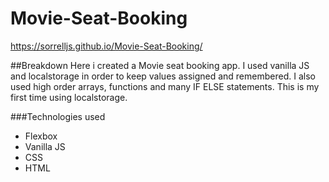 # Movie-Seat-Booking
https://sorrelljs.github.io/Movie-Seat-Booking/

##Breakdown
Here i created a Movie seat booking app. I used vanilla JS and localstorage in order to keep values assigned and remembered. 
I also used high order arrays, functions and many IF ELSE statements. This is my first time using localstorage.


###Technologies used
- Flexbox
- Vanilla JS
- CSS
- HTML



